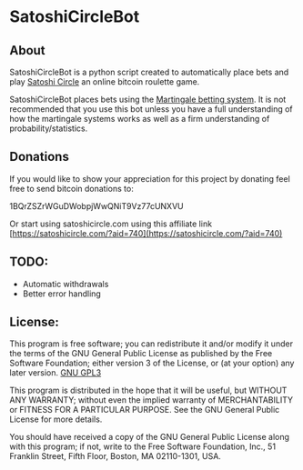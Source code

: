 SatoshiCircleBot
======================================
About
---------------------------
SatoshiCircleBot is a python script created to automatically place bets and play [Satoshi Circle](https://satoshicircle.com/?aid=740) 
an online bitcoin roulette game.

SatoshiCircleBot places bets using the [Martingale betting system](http://en.wikipedia.org/wiki/Martingale_(betting_system)). It is not recommended
that you use this bot unless you have a full understanding of how the martingale systems works as well as a firm understanding of probability/statistics.


Donations
--------------------------------
If you would like to show your appreciation for this project by donating feel free to send bitcoin donations to:

1BQrZSZrWGuDWobpjWwQNiT9Vz77cUNXVU

Or start using satoshicircle.com using this affiliate link [https://satoshicircle.com/?aid=740](https://satoshicircle.com/?aid=740)

TODO:
----------------------------------
* Automatic withdrawals 
* Better error handling

License:
----------------------------

This program is free software; you can redistribute it and/or modify
it under the terms of the GNU General Public License as published by
the Free Software Foundation; either version 3 of the License, or
(at your option) any later version. [GNU GPL3](https://gnu.org/licenses/gpl-3.0-standalone.html)

This program is distributed in the hope that it will be useful,
but WITHOUT ANY WARRANTY; without even the implied warranty of
MERCHANTABILITY or FITNESS FOR A PARTICULAR PURPOSE.  See the
GNU General Public License for more details.

You should have received a copy of the GNU General Public License
along with this program; if not, write to the Free Software
Foundation, Inc., 51 Franklin Street, Fifth Floor, Boston,
MA 02110-1301, USA.
